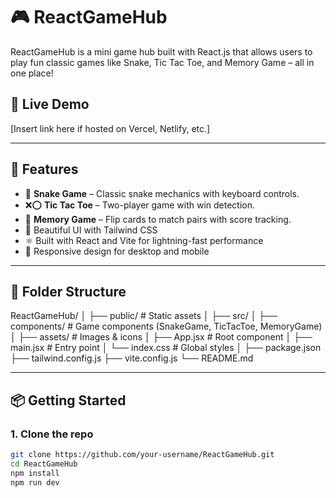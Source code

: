 # 🎮 ReactGameHub

ReactGameHub is a mini game hub built with React.js that allows users to play fun classic games like Snake, Tic Tac Toe, and Memory Game – all in one place!

## 🚀 Live Demo
[Insert link here if hosted on Vercel, Netlify, etc.]

---

## 🧩 Features

- 🐍 **Snake Game** – Classic snake mechanics with keyboard controls.
- ❌⭕ **Tic Tac Toe** – Two-player game with win detection.
- 🧠 **Memory Game** – Flip cards to match pairs with score tracking.
- 🎨 Beautiful UI with Tailwind CSS
- ⚛️ Built with React and Vite for lightning-fast performance
- 📱 Responsive design for desktop and mobile

---

## 📂 Folder Structure

ReactGameHub/
│
├── public/ # Static assets
│
├── src/
│ ├── components/ # Game components (SnakeGame, TicTacToe, MemoryGame)
│ ├── assets/ # Images & icons
│ ├── App.jsx # Root component
│ ├── main.jsx # Entry point
│ └── index.css # Global styles
│
├── package.json
├── tailwind.config.js
├── vite.config.js
└── README.md



---

## 📦 Getting Started

### 1. Clone the repo

```bash
git clone https://github.com/your-username/ReactGameHub.git
cd ReactGameHub
npm install
npm run dev

 
 
